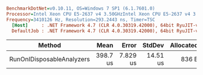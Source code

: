 ``` ini

BenchmarkDotNet=v0.10.11, OS=Windows 7 SP1 (6.1.7601.0)
Processor=Intel Xeon CPU E5-2637 v4 3.50GHzIntel Xeon CPU E5-2637 v4 3.50GHz, ProcessorCount=16
Frequency=3410126 Hz, Resolution=293.2443 ns, Timer=TSC
  [Host]     : .NET Framework 4.7 (CLR 4.0.30319.42000), 64bit RyuJIT-v4.7.2117.0
  DefaultJob : .NET Framework 4.7 (CLR 4.0.30319.42000), 64bit RyuJIT-v4.7.2117.0


```
|                    Method |     Mean |    Error |   StdDev | Allocated |
|-------------------------- |---------:|---------:|---------:|----------:|
| RunOnIDisposableAnalyzers | 398.7 us | 7.829 us | 14.51 us |     836 B |
